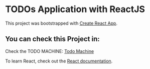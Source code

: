 # TODOs Application with ReactJS

This project was bootstrapped with [Create React App](https://github.com/facebook/create-react-app).

## You can check this Project in:
Check the TODO MACHINE:  [Todo Machine](https://yeffej.github.io/todo-machine/)


To learn React, check out the [React documentation](https://reactjs.org/).
